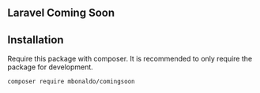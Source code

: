 ## Laravel Coming Soon


## Installation

Require this package with composer. It is recommended to only require the package for development.

```shell
composer require mbonaldo/comingsoon
```

